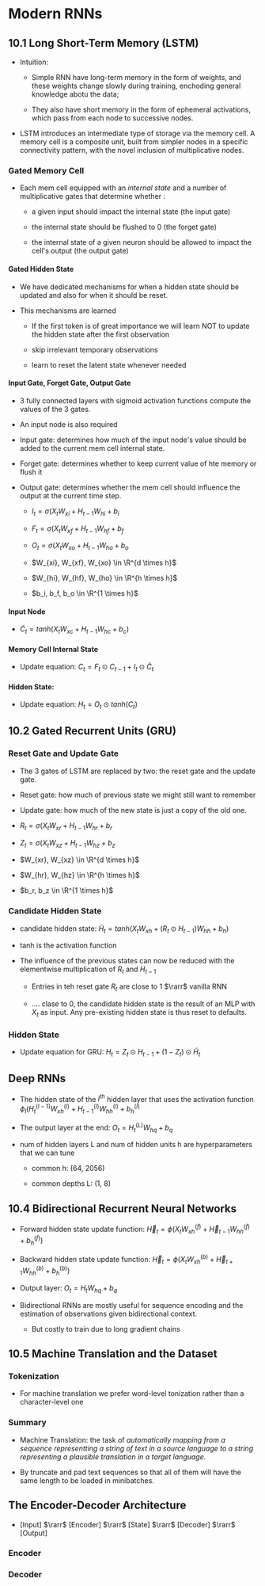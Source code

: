 # Modern RNNs

## 10.1 Long Short-Term Memory (LSTM)

* Intuition: 
  
  * Simple RNN have long-term memory in the form of weights, and these weights change slowly during training, enchoding general knowledge abotu the data;
  
  * They also have short memory in the form of ephemeral activations, which pass from each node to successive nodes.

* LSTM introduces an intermediate type of storage via the memory cell. A memory cell is a composite unit, built from simpler nodes in a specific connectivity pattern, with the novel inclusion of multiplicative nodes. 
  
  

### Gated Memory Cell

* Each mem cell equipped with an *internal state* and a number of multiplicative gates that determine whether :
  
  * a given input should impact the internal state (the input gate)
  
  * the internal state should be flushed to 0 (the forget gate)
  
  * the internal state of a given neuron should be allowed to impact the cell's output (the output gate)
    
    
    
    

#### Gated Hidden State

* We have dedicated mechanisms for when a hidden state should be updated and also for when it should be reset. 

* This mechanisms are learned
  
  * If the first token is of great importance we will learn NOT to update the hidden state after the first observation
  
  * skip irrelevant temporary observations
  
  * learn to reset the latent state whenever needed

#### Input Gate, Forget Gate, Output Gate

* 3 fully connected layers with sigmoid activation functions compute the values of the 3 gates. 

* An input node is also required 

* Input gate: determines how much of the input node's value should be added to the current mem cell internal state.

* Forget gate: determines whether to keep current value of hte memory or flush it

* Output gate: determines whether the mem cell should influence the output at the current time step. 
  
  * $I_t = \sigma(X_tW_{xi} + H_{t-1}W_{hi} +b_i$
  
  * $F_t = \sigma(X_tW_{xf} + H_{t-1}W_{hf} +b_f$
  
  * $O_t = \sigma(X_tW_{xo} + H_{t-1}W_{ho} +b_o$
  
  * $W_{xi}, W_{xf}, W_{xo} \in \R^{d \times h}$
  
  * $W_{hi}, W_{hf}, W_{ho} \in \R^{h \times h}$
  
  * $b_i, b_f, b_o \in \R^{1 \times h}$

#### Input Node

* $\tilde C_t = tanh(X_tW_{xc} +H_{t-1}W_{hc} +b_c)$

#### Memory Cell Internal State

* Update equation: $C_t = F_t \odot C_{t-1} + I_t \odot \tilde C_t$

#### Hidden State:

* Update equation: $H_t = O_t \odot tanh(C_t)$
  
  
  
  
  
  
  
  

## 10.2 Gated Recurrent Units (GRU)

### Reset Gate and Update Gate

* The 3 gates of LSTM are replaced by two: the reset gate and the update gate.

* Reset gate: how much of previous state we might still want to remember

* Update gate: how much of the new state is just a copy of the old one. 

* $R_t = \sigma (X_tW_{xr} + H_{t-1}W_{hr} + b_r$

* $Z_t = \sigma (X_tW_{xz} + H_{t-1}W_{hz} + b_z$

* $W_{xr}, W_{xz} \in \R^{d \times h}$

* $W_{hr}, W_{hz} \in \R^{h \times h}$

* $b_r, b_z \in \R^{1 \times h}$

### Candidate Hidden State

* candidate hidden state: $\tilde H_t = tanh(X_tW_{xh} + (R_t \odot H_{t-1})W_{hh} + b_h)$

* tanh is the activation function

* The influence of the previous states can now be reduced with the elementwise multiplication of $R_t$ and $H_{t-1}$ 
  
  * Entries in teh reset gate $R_t$ are close to 1 $\rarr$ vanilla RNN
  
  * .... clase to 0, the candidate hidden state is the result of an MLP with $X_t$ as input. Any pre-existing hidden state is thus reset to defaults. 
    
    

### Hidden State

* Update equation for GRU: $H_t = Z_t \odot H_{t-1} + (1 - Z_t) \odot \tilde H_t$
  
  

## Deep RNNs

* The hidden state of the $l^{th}$ hidden layer that uses the activation function $\phi_l(H_t^{(l-1)}W_{xh}^{(l)} + H_{t-1}^{(l)}W_{hh}^{(l)} + b_h^{(l)}$

* The output layer at the end: $O_t = H_t^{(L)}W_{hq} + b_q$

* num of hidden layers L and num of hidden units h are hyperparameters that we can tune
  
  * common h: (64, 2056)
  
  * common depths L: (1, 8)
    
    

## 10.4 Bidirectional Recurrent Neural Networks

* Forward hidden state update function: $\overrightarrow H_t = \phi(X_tW_{xh}^{(f)} + \overrightarrow H_{t-1}W_{hh}^{(f)} + b_h^{(f)})$

* Backward hidden state update function: $\overleftarrow H_t = \phi(X_tW_{xh}^{(b)} + \overleftarrow H_{t+1}W_{hh}^{(b)} + b_h^{(b)})$

* Output layer: $O_t = H_tW_{hq} + b_{q}$

* Bidirectional RNNs are mostly useful for sequence encoding and the estimation of observations given bidirectional context. 
  
  * But costly to train due to long gradient chains





## 10.5 Machine Translation and the Dataset

### Tokenization

* For machine translation we prefer word-level tonization rather than a character-level one



### Summary

* Machine Translation: the task of *automatically mapping from a sequence representting a string of text in a source language to a string representing a plausible translation in a  target language.* 

* By truncate and pad text sequences so that all of them will have the same length to be loaded in minibatches. 





## The Encoder-Decoder Architecture

* [Input] $\rarr$ [Encoder] $\rarr$ [State] $\rarr$ [Decoder] $\rarr$ [Output]

### Encoder

### Decoder


